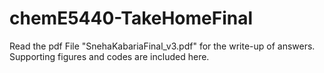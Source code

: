 # chemE5440-TakeHomeFinal

Read the pdf File "SnehaKabariaFinal_v3.pdf" for the write-up of answers. Supporting figures and codes are included here.
